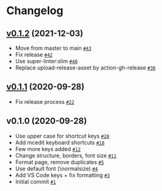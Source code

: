 # Changelog

## [v0.1.2](https://github.com/ruzickap/cheatsheet-macos/compare/v0.1.1...v0.1.2) (2021-12-03)

- Move from master to main [`#43`](https://github.com/ruzickap/cheatsheet-macos/pull/43)
- Fix release [`#42`](https://github.com/ruzickap/cheatsheet-macos/pull/42)
- Use super-linter:slim [`#40`](https://github.com/ruzickap/cheatsheet-macos/pull/40)
- Replace upload-release-asset by action-gh-release [`#36`](https://github.com/ruzickap/cheatsheet-macos/pull/36)

## [v0.1.1](https://github.com/ruzickap/cheatsheet-macos/compare/v0.1.0...v0.1.1) (2020-09-28)

- Fix release process [`#22`](https://github.com/ruzickap/cheatsheet-macos/pull/22)

## v0.1.0 (2020-09-28)

- Use upper case for shortcut keys [`#20`](https://github.com/ruzickap/cheatsheet-macos/pull/20)
- Add mcedit keyboard shortcuts [`#18`](https://github.com/ruzickap/cheatsheet-macos/pull/18)
- Few more keys added [`#12`](https://github.com/ruzickap/cheatsheet-macos/pull/12)
- Change structure, borders, font size [`#11`](https://github.com/ruzickap/cheatsheet-macos/pull/11)
- Format page, remove duplicates [`#5`](https://github.com/ruzickap/cheatsheet-macos/pull/5)
- Use default font (\normalsize) [`#4`](https://github.com/ruzickap/cheatsheet-macos/pull/4)
- Add VS Code keys + fix formatting [`#3`](https://github.com/ruzickap/cheatsheet-macos/pull/3)
- Initial commit [`#1`](https://github.com/ruzickap/cheatsheet-macos/pull/1)
